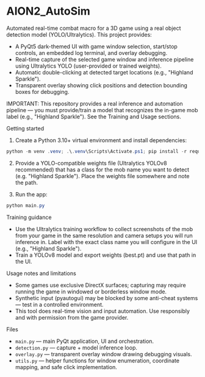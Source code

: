 # AION2_AutoSim

Automated real-time combat macro for a 3D game using a real object detection model (YOLO/Ultralytics). This project provides:

- A PyQt5 dark-themed UI with game window selection, start/stop controls, an embedded log terminal, and overlay debugging.
- Real-time capture of the selected game window and inference pipeline using Ultralytics YOLO (user-provided or trained weights).
- Automatic double-clicking at detected target locations (e.g., "Highland Sparkle").
- Transparent overlay showing click positions and detection bounding boxes for debugging.

IMPORTANT: This repository provides a real inference and automation pipeline — you must provide/train a model that recognizes the in-game mob label (e.g., "Highland Sparkle"). See the Training and Usage sections.

Getting started
1. Create a Python 3.10+ virtual environment and install dependencies:

```powershell
python -m venv .venv; .\.venv\Scripts\Activate.ps1; pip install -r requirements.txt
```

2. Provide a YOLO-compatible weights file (Ultralytics YOLOv8 recommended) that has a class for the mob name you want to detect (e.g. "Highland Sparkle"). Place the weights file somewhere and note the path.

3. Run the app:

```powershell
python main.py
```

Training guidance
- Use the Ultralytics training workflow to collect screenshots of the mob from your game in the same resolution and camera setups you will run inference in. Label with the exact class name you will configure in the UI (e.g., "Highland Sparkle").
- Train a YOLOv8 model and export weights (best.pt) and use that path in the UI.

Usage notes and limitations
- Some games use exclusive DirectX surfaces; capturing may require running the game in windowed or borderless window mode.
- Synthetic input (pyautogui) may be blocked by some anti-cheat systems — test in a controlled environment.
- This tool does real-time vision and input automation. Use responsibly and with permission from the game provider.

Files
- `main.py` — main PyQt application, UI and orchestration.
- `detection.py` — capture + model inference loop.
- `overlay.py` — transparent overlay window drawing debugging visuals.
- `utils.py` — helper functions for window enumeration, coordinate mapping, and safe click implementation.
